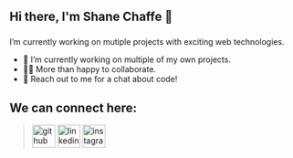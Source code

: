 ## Hi there, I'm Shane Chaffe 👋
### 

I’m currently working on mutiple projects with exciting web technologies.

- 🔭 I’m currently working on multiple of my own projects. 
- 🤝🏻 More than happy to collaborate.
- 💬 Reach out to me for a chat about code!

## We can connect here:
> 
>[<img src='https://cdn.jsdelivr.net/npm/simple-icons@3.0.1/icons/github.svg' alt='github' height='40'>](https://github.com/Chaffexd)  [<img src='https://cdn.jsdelivr.net/npm/simple-icons@3.0.1/icons/linkedin.svg' alt='linkedin' height='40'>](https://www.linkedin.com/in/Shane-Chaffe/)  [<img src='https://cdn.jsdelivr.net/npm/simple-icons@3.0.1/icons/instagram.svg' alt='instagram' height='40'>](https://www.instagram.com/chaffexd/)  

